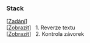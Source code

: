 ### Stack
[[Zadání](https://github.com/ShadowMoonlight-MS/Programovani/blob/main/Progr2/11_Stack)]<br>
[[Zobrazit](/stack/part1.cs)] &nbsp; 1. Reverze textu<br>
[[Zobrazit](/stack/part2.cs)] &nbsp; 2. Kontrola závorek<br>

